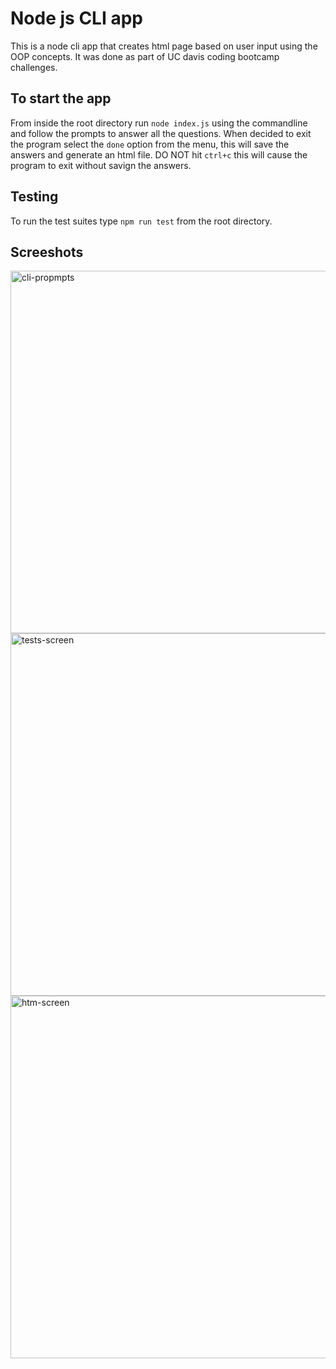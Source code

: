 # Node js CLI app
This is a node cli app that creates html page based on user input using the OOP concepts. It was done as part of UC davis coding bootcamp challenges.  

## To start the app
From inside the root directory run ```node index.js``` using the commandline and follow the prompts to answer all the questions.
When decided to exit the program select the ```done``` option from the menu, this will save the answers and generate an html file. DO NOT hit ```ctrl+c```  this will cause the program to exit without savign the answers.

## Testing
To run the test suites type ```npm run test``` from the root directory.

## Screeshots

<img width="580" alt="cli-propmpts" src="https://user-images.githubusercontent.com/91281668/145691893-8c6da29c-2d6b-42bc-ad6a-3c1c2e419263.png">

<img width="580" alt="tests-screen" src="https://user-images.githubusercontent.com/91281668/145691709-a7e11e9d-c59e-40be-aa5b-f86674649a20.png">

<img width="580" alt="htm-screen" src="https://user-images.githubusercontent.com/91281668/145691847-b976fb84-111b-49de-ac24-84c745456d21.png">
